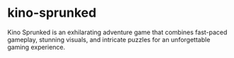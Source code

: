 # kino-sprunked
Kino Sprunked is an exhilarating adventure game that combines fast-paced gameplay, stunning visuals, and intricate puzzles for an unforgettable gaming experience.
